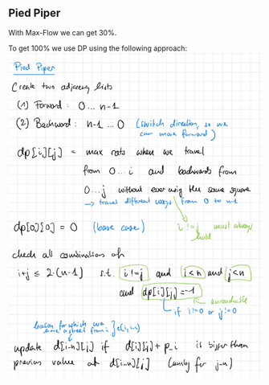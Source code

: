## Pied Piper

With Max-Flow we can get 30%.

To get 100% we use DP using the following approach:
![Pied Piper](/week_12/pied-piper/1.jpeg)